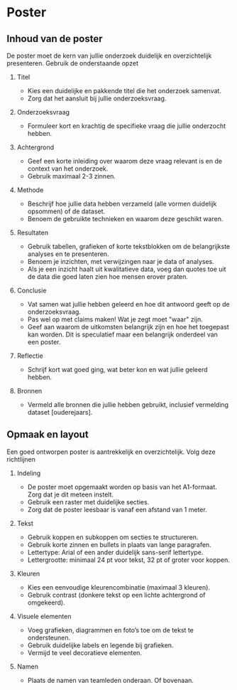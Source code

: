 # Poster

## Inhoud van de poster

De poster moet de kern van jullie onderzoek duidelijk en overzichtelijk presenteren. Gebruik de onderstaande opzet

1. Titel

    - Kies een duidelijke en pakkende titel die het onderzoek samenvat.
    - Zorg dat het aansluit bij jullie onderzoeksvraag.

2. Onderzoeksvraag

    - Formuleer kort en krachtig de specifieke vraag die jullie onderzocht hebben.

3. Achtergrond

    - Geef een korte inleiding over waarom deze vraag relevant is en de context van het onderzoek.
    - Gebruik maximaal 2-3 zinnen.

4. Methode

    - Beschrijf hoe jullie data hebben verzameld (alle vormen duidelijk opsommen) of de dataset.
    - Benoem de gebruikte technieken en waarom deze geschikt waren.

5. Resultaten

    - Gebruik tabellen, grafieken of korte tekstblokken om de belangrijkste analyses en te presenteren.
    - Benoem je inzichten, met verwijzingen naar je data of analyses. 
    - Als je een inzicht haalt uit kwalitatieve data, voeg dan quotes toe uit de data die goed laten zien hoe mensen erover praten.

6. Conclusie

    - Vat samen wat jullie hebben geleerd en hoe dit antwoord geeft op de onderzoeksvraag.
    - Pas wel op met claims maken! Wat je zegt moet "waar" zijn.
    - Geef aan waarom de uitkomsten belangrijk zijn en hoe het toegepast kan worden. Dit is speculatief maar een belangrijk onderdeel van een poster.

7. Reflectie

    - Schrijf kort wat goed ging, wat beter kon en wat jullie geleerd hebben.

8. Bronnen

    - Vermeld alle bronnen die jullie hebben gebruikt, inclusief vermelding dataset [ouderejaars].

## Opmaak en layout

Een goed ontworpen poster is aantrekkelijk en overzichtelijk. Volg deze richtlijnen

1. Indeling

    - De poster moet opgemaakt worden op basis van het A1-formaat. Zorg dat je dit meteen instelt.
    - Gebruik een raster met duidelijke secties.
    - Zorg dat de poster leesbaar is vanaf een afstand van 1 meter.

2. Tekst

    - Gebruik koppen en subkoppen om secties te structureren.
    - Gebruik korte zinnen en bullets in plaats van lange paragrafen.
    - Lettertype: Arial of een ander duidelijk sans-serif lettertype.
    - Lettergrootte: minimaal 24 pt voor tekst, 32 pt of groter voor koppen.

3. Kleuren

    - Kies een eenvoudige kleurencombinatie (maximaal 3 kleuren).
    - Gebruik contrast (donkere tekst op een lichte achtergrond of omgekeerd).

4. Visuele elementen

    - Voeg grafieken, diagrammen en foto’s toe om de tekst te ondersteunen.
    - Gebruik duidelijke labels en legende bij grafieken.
    - Vermijd te veel decoratieve elementen.

5. Namen

    - Plaats de namen van teamleden onderaan. Of bovenaan.
